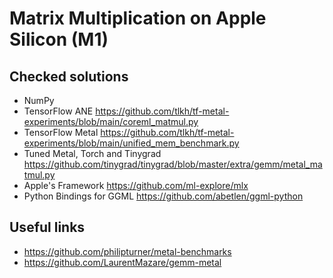 # Matrix Multiplication on Apple Silicon (M1)

## Checked solutions

* NumPy
* TensorFlow ANE https://github.com/tlkh/tf-metal-experiments/blob/main/coreml_matmul.py
* TensorFlow Metal https://github.com/tlkh/tf-metal-experiments/blob/main/unified_mem_benchmark.py
* Tuned Metal, Torch and Tinygrad https://github.com/tinygrad/tinygrad/blob/master/extra/gemm/metal_matmul.py
* Apple's Framework https://github.com/ml-explore/mlx
* Python Bindings for GGML https://github.com/abetlen/ggml-python

## Useful links

* https://github.com/philipturner/metal-benchmarks
* https://github.com/LaurentMazare/gemm-metal
